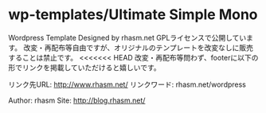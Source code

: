 wp-templates/Ultimate Simple Mono
============

Wordpress Template Designed by rhasm.net
GPLライセンスで公開しています。
改変・再配布等自由ですが、オリジナルのテンプレートを改変なしに販売することは禁止です。
<<<<<<< HEAD
改変・再配布等問わず、footerに以下の形でリンクを掲載していただけると嬉しいです。

リンク先URL: http://www.rhasm.net/
リンクワード: rhasm.net/wordpress


Author: rhasm
Site: http://blog.rhasm.net/
